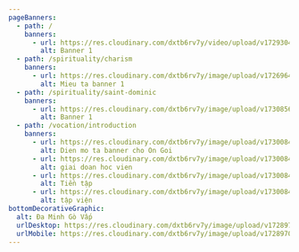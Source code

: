 ```yaml
---
pageBanners:
  - path: /
    banners:
      - url: https://res.cloudinary.com/dxtb6rv7y/video/upload/v1729304733/Baner_1920_576_nen_glbu8c.mp4
        alt: Banner 1
  - path: /spirituality/charism
    banners:
      - url: https://res.cloudinary.com/dxtb6rv7y/image/upload/v1726964841/1_twhvhe.webp
        alt: Mieu ta banner 1
  - path: /spirituality/saint-dominic
    banners:
      - url: https://res.cloudinary.com/dxtb6rv7y/image/upload/v1730856293/baner_cha_thanh_da_minh_ok_t47aq5.jpg
        alt: Banner 1
  - path: /vocation/introduction
    banners:
      - url: https://res.cloudinary.com/dxtb6rv7y/image/upload/v1730084863/4_ecga2z.jpg
        alt: Dien mo ta banner cho On Goi
      - url: https://res.cloudinary.com/dxtb6rv7y/image/upload/v1730084895/5_adx90e.jpg
        alt: giai doan hoc vien
      - url: https://res.cloudinary.com/dxtb6rv7y/image/upload/v1730084862/3_sfx7jh.jpg
        alt: Tiền tập
      - url: https://res.cloudinary.com/dxtb6rv7y/image/upload/v1730084862/2_lajwxe.jpg
        alt: tập viện
bottomDecorativeGraphic:
  alt: Đa Minh Gò Vấp
  urlDesktop: https://res.cloudinary.com/dxtb6rv7y/image/upload/v1728970147/LUON_SONG_1_ok_honkec.svg
  urlMobile: https://res.cloudinary.com/dxtb6rv7y/image/upload/v1728970147/LUON_SONG_1_ok_honkec.svg
---
```

